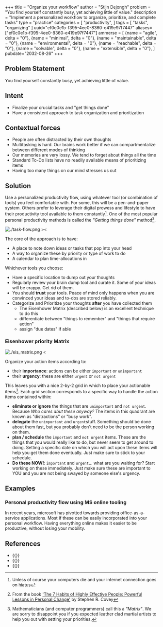 +++
title = "Organize your workflow"
author = "Stijn Dejongh"
problem = "You find yourself constantly busy, yet achieving little of value."
description = "Implement a personalized workflow to organize, prioritize, and complete tasks"
type = "practice"
categories = [
    "productivity",
]
tags = [
    "tasks", "organizing"
]
uuid="ef0c0e1b-f395-4ee0-8360-e419e97f7447"
aliases=["ef0c0e1b-f395-4ee0-8360-e419e97f7447"]
ammerse = [
  {name = "agile", delta = "0"},
  {name = "minimal", delta = "0"},
  {name = "maintainable", delta = "0"},
  {name = "environmental", delta = "0"},
  {name = "reachable", delta = "0"},
  {name = "solvable", delta = "0"},
  {name = "extensible", delta = "0"},
]
pubdate="2032-08-26"
+++

## Problem Statement

You find yourself constantly busy, yet achieving little of value.

## Intent

* Finalize your crucial tasks and "get things done"
* Have a consistent approach to task organization and prioritization

## Contextual forces

* People are often distracted by their own thoughts
* Multitasking is hard. Our brains work better if we can compartmentalize between different modes of thinking
* Our memories are very lossy. We tend to forget about things all the time
* Standard To-Do lists have no readily available means of prioritizing items
* Having too many things on our mind stresses us out

## Solution

Use a personalized productivity flow, using whatever tool (or combination of tools) you feel comfortable with.
For some, this will be a pen-and-paper system. Others prefer to leverage their digital prowess and lifestyle to have
their productivity tool available to them constantly[^1]. One of the most popular personal productivity methods is called the _"Getting things
done"_ method[^2].

![./task-flow.png ><](/images/practices/task_flow.png ':size=684')

The core of the approach is to have:
* A place to note down ideas or tasks that pop into your head
* A way to organize these by priority or type of work to do
* A calendar to plan time-allocations in
  
  
Whichever tools you choose:
* Have a specific location to dump out your thoughts
* Regularly review your brain dump tool and curate it. Some of your ideas will be crappy. Get rid of them.
* You should **trust** your tools. Peace of mind only happens when you are convinced your ideas and to-dos are stored reliably.
* Categorize and Prioritize your thoughts **after** you have collected them
    * The Eisenhower Matrix (described below) is an excellent technique to do this
    * differentiate between "things to remember" and "things that require action"
    * assign "due dates" if able

### Eisenhower priority Matrix

![./eis_matrix.png <](/images/practices/eis_matrix.png ':size=364')

Organize your action items according to:

* their **importance**: actions can be either `important` or `unimportant`
* their **urgency**: these are either `urgent` or `not urgent`

This leaves you with a nice 2-by-2 grid in which to place your actionable items[^3].
Each grid section corresponds to a specific way to handle the action items contained within:

- **eliminate or ignore** the things that are `unimportant` and `not urgent`. Because _Who cares abut these anyway?_ The
  items in this quadrant are known as "distractions" or "busy work".
- **delegate** the `unimportant` and `urgent`stuff. Something should be done about them fast, but you probably don't
  need to be the person working on them.
- **plan / schedule** the `important` and `not urgent` items. These are the things that you would really like
  to do, but never seem to get around to doing. Setting a specific date on which you will act upon these items will help you get them
  done eventually. Just make sure to stick to your schedule.
- **Do these NOW!**: `important` and `urgent`... what are you waiting for? Start working on these immediately. Just make
  sure these are important to YOU and you are not being swayed by someone else's urgency.

## Examples

### Personal productivity flow using MS online tooling

In recent years, microsoft has pivotted towards providing office-as-a-service applications.
Most if these can be easily incorporated into your personal workflow. Having everything online makes it easier to be
productive, without losing your mobility.

## References

* {{<reference author="Allen, D."
  year="2015"
  title="Getting Things Done: The Art of Stress-Free Productivity"
  isbn="0143126563"
  publisher="Penguin Books"
  link="https://www.goodreads.com/book/show/22573850-getting-things-done" >}}
* {{<reference author="Covey, S. R.; Collins, J."
  year="2004"
  title="The 7 Habits of Highly Effective People: Powerful Lessons in Personal Change"
  isbn="0743269519"
  publisher="Free Press"
  link="https://www.goodreads.com/book/show/36072.The_7_Habits_of_Highly_Effective_People" >}}
* {{<reference author="Unknown"
  year="2023"
  title="What is the Eisenhower Matrix?"
  site="productplan.com"
  link="https://www.productplan.com/glossary/eisenhower-matrix/" >}}

[^1]: Unless of course your computers die and your internet connection goes on hiatus  
[^2]: From the
book ['The 7 Habits of Highly Effective People: Powerful Lessons in Personal Change'](https://www.amazon.com/gp/product/0743269519?imprToken=u69OsCPq-VHBYc7olPiAPA)
by Stephen R. Covey  
[^3]: Mathematicians (and computer programmers) call this a _"Matrix"_. We are sorry to disappoint you if you expected
leather clad martial artists to help you out with setting your priorities.



